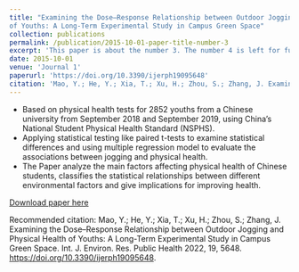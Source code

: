 ```yaml
---
title: "Examining the Dose–Response Relationship between Outdoor Jogging and Physical Health
of Youths: A Long-Term Experimental Study in Campus Green Space"
collection: publications
permalink: /publication/2015-10-01-paper-title-number-3
excerpt: 'This paper is about the number 3. The number 4 is left for future work.'
date: 2015-10-01
venue: 'Journal 1'
paperurl: 'https://doi.org/10.3390/ijerph19095648'
citation: 'Mao, Y.; He, Y.; Xia, T.; Xu, H.; Zhou, S.; Zhang, J. Examining the Dose–Response Relationship between Outdoor Jogging and Physical Health of Youths: A Long-Term Experimental Study in Campus Green Space. Int. J. Environ. Res. Public Health 2022, 19, 5648. https://doi.org/10.3390/ijerph19095648'
---
```

* Based on physical health tests for 2852 youths from a Chinese university from September 2018 and
September 2019, using China’s National Student Physical Health Standard (NSPHS).
* Applying statistical testing like paired t-tests to examine statistical differences and using multiple
regression model to evaluate the associations between jogging and physical health.
* The Paper analyze the main factors affecting physical health of Chinese students, classifies the
statistical relationships between different environmental factors and give implications for improving
health.


[Download paper here](http://academicpages.github.io/files/paper3.pdf)

Recommended citation: Mao, Y.; He, Y.; Xia, T.; Xu, H.; Zhou, S.; Zhang, J. Examining the Dose–Response Relationship between Outdoor Jogging and Physical Health of Youths: A Long-Term Experimental Study in Campus Green Space. Int. J. Environ. Res. Public Health 2022, 19, 5648. https://doi.org/10.3390/ijerph19095648.
